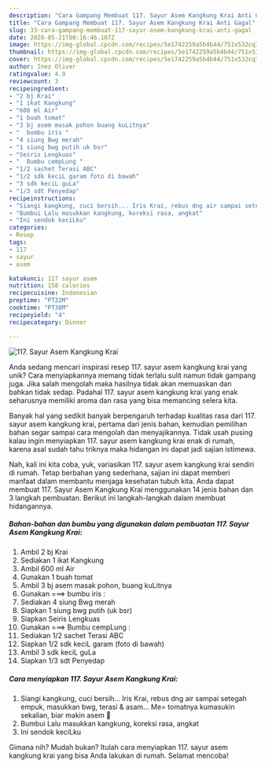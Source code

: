 ```yaml
---
description: "Cara Gampang Membuat 117. Sayur Asem Kangkung Krai Anti Gagal"
title: "Cara Gampang Membuat 117. Sayur Asem Kangkung Krai Anti Gagal"
slug: 33-cara-gampang-membuat-117-sayur-asem-kangkung-krai-anti-gagal
date: 2020-05-21T00:16:46.107Z
image: https://img-global.cpcdn.com/recipes/5e1742259a5b4b44/751x532cq70/117-sayur-asem-kangkung-krai-foto-resep-utama.jpg
thumbnail: https://img-global.cpcdn.com/recipes/5e1742259a5b4b44/751x532cq70/117-sayur-asem-kangkung-krai-foto-resep-utama.jpg
cover: https://img-global.cpcdn.com/recipes/5e1742259a5b4b44/751x532cq70/117-sayur-asem-kangkung-krai-foto-resep-utama.jpg
author: Inez Oliver
ratingvalue: 4.9
reviewcount: 3
recipeingredient:
- "2 bj Krai"
- "1 ikat Kangkung"
- "600 ml Air"
- "1 buah tomat"
- "3 bj asem masak pohon buang kuLitnya"
- "  bumbu iris "
- "4 siung Bwg merah"
- "1 siung bwg putih uk bsr"
- "Seiris Lengkuas"
- "  Bumbu cempLung "
- "1/2 sachet Terasi ABC"
- "1/2 sdk keciL garam foto di bawah"
- "3 sdk keciL guLa"
- "1/3 sdt Penyedap"
recipeinstructions:
- "Siangi kangkung, cuci bersih... Iris Krai, rebus dng air sampai setegah empuk, masukkan bwg, terasi &amp; asam... Me= tomatnya kumasukin sekalian, biar makin asem 🤤"
- "Bumbui Lalu masukkan kangkung, koreksi rasa, angkat"
- "Ini sendok keciLku"
categories:
- Resep
tags:
- 117
- sayur
- asem

katakunci: 117 sayur asem 
nutrition: 158 calories
recipecuisine: Indonesian
preptime: "PT22M"
cooktime: "PT38M"
recipeyield: "4"
recipecategory: Dinner

---
```



![117. Sayur Asem Kangkung Krai](https://img-global.cpcdn.com/recipes/5e1742259a5b4b44/751x532cq70/117-sayur-asem-kangkung-krai-foto-resep-utama.jpg)

Anda sedang mencari inspirasi resep 117. sayur asem kangkung krai yang unik? Cara menyiapkannya memang tidak terlalu sulit namun tidak gampang juga. Jika salah mengolah maka hasilnya tidak akan memuaskan dan bahkan tidak sedap. Padahal 117. sayur asem kangkung krai yang enak seharusnya memiliki aroma dan rasa yang bisa memancing selera kita.



Banyak hal yang sedikit banyak berpengaruh terhadap kualitas rasa dari 117. sayur asem kangkung krai, pertama dari jenis bahan, kemudian pemilihan bahan segar sampai cara mengolah dan menyajikannya. Tidak usah pusing kalau ingin menyiapkan 117. sayur asem kangkung krai enak di rumah, karena asal sudah tahu triknya maka hidangan ini dapat jadi sajian istimewa.


Nah, kali ini kita coba, yuk, variasikan 117. sayur asem kangkung krai sendiri di rumah. Tetap berbahan yang sederhana, sajian ini dapat memberi manfaat dalam membantu menjaga kesehatan tubuh kita. Anda dapat membuat 117. Sayur Asem Kangkung Krai menggunakan 14 jenis bahan dan 3 langkah pembuatan. Berikut ini langkah-langkah dalam membuat hidangannya.

<!--inarticleads1-->

##### Bahan-bahan dan bumbu yang digunakan dalam pembuatan 117. Sayur Asem Kangkung Krai:

1. Ambil 2 bj Krai
1. Sediakan 1 ikat Kangkung
1. Ambil 600 ml Air
1. Gunakan 1 buah tomat
1. Ambil 3 bj asem masak pohon, buang kuLitnya
1. Gunakan  ===&gt; bumbu iris :
1. Sediakan 4 siung Bwg merah
1. Siapkan 1 siung bwg putih (uk bsr)
1. Siapkan Seiris Lengkuas
1. Gunakan  ===&gt; Bumbu cempLung :
1. Sediakan 1/2 sachet Terasi ABC
1. Siapkan 1/2 sdk keciL garam (foto di bawah)
1. Ambil 3 sdk keciL guLa
1. Siapkan 1/3 sdt Penyedap




<!--inarticleads2-->

##### Cara menyiapkan 117. Sayur Asem Kangkung Krai:

1. Siangi kangkung, cuci bersih... Iris Krai, rebus dng air sampai setegah empuk, masukkan bwg, terasi &amp; asam... Me= tomatnya kumasukin sekalian, biar makin asem 🤤
1. Bumbui Lalu masukkan kangkung, koreksi rasa, angkat
1. Ini sendok keciLku




Gimana nih? Mudah bukan? Itulah cara menyiapkan 117. sayur asem kangkung krai yang bisa Anda lakukan di rumah. Selamat mencoba!
